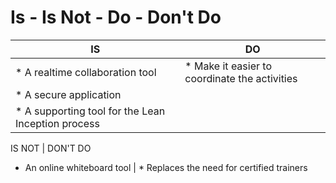 # Is  -  Is Not  -  Do  -  Don't Do

IS | DO
-- | --
* A realtime collaboration tool | * Make it easier to coordinate the activities
* A secure application |
* A supporting tool for the Lean Inception process |

IS NOT | DON'T DO
* An online whiteboard tool | * Replaces the need for certified trainers

